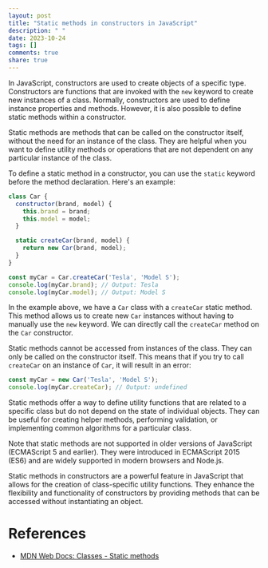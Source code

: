 ```yaml
---
layout: post
title: "Static methods in constructors in JavaScript"
description: " "
date: 2023-10-24
tags: []
comments: true
share: true
---
```


In JavaScript, constructors are used to create objects of a specific type. Constructors are functions that are invoked with the `new` keyword to create new instances of a class. Normally, constructors are used to define instance properties and methods. However, it is also possible to define static methods within a constructor.

Static methods are methods that can be called on the constructor itself, without the need for an instance of the class. They are helpful when you want to define utility methods or operations that are not dependent on any particular instance of the class.

To define a static method in a constructor, you can use the `static` keyword before the method declaration. Here's an example:

```javascript
class Car {
  constructor(brand, model) {
    this.brand = brand;
    this.model = model;
  }

  static createCar(brand, model) {
    return new Car(brand, model);
  }
}

const myCar = Car.createCar('Tesla', 'Model S');
console.log(myCar.brand); // Output: Tesla
console.log(myCar.model); // Output: Model S
```

In the example above, we have a `Car` class with a `createCar` static method. This method allows us to create new `Car` instances without having to manually use the `new` keyword. We can directly call the `createCar` method on the `Car` constructor.

Static methods cannot be accessed from instances of the class. They can only be called on the constructor itself. This means that if you try to call `createCar` on an instance of `Car`, it will result in an error:

```javascript
const myCar = new Car('Tesla', 'Model S');
console.log(myCar.createCar); // Output: undefined
```

Static methods offer a way to define utility functions that are related to a specific class but do not depend on the state of individual objects. They can be useful for creating helper methods, performing validation, or implementing common algorithms for a particular class.

Note that static methods are not supported in older versions of JavaScript (ECMAScript 5 and earlier). They were introduced in ECMAScript 2015 (ES6) and are widely supported in modern browsers and Node.js.

Static methods in constructors are a powerful feature in JavaScript that allows for the creation of class-specific utility functions. They enhance the flexibility and functionality of constructors by providing methods that can be accessed without instantiating an object.

# References

- [MDN Web Docs: Classes - Static methods](https://developer.mozilla.org/en-US/docs/Web/JavaScript/Reference/Classes/static)